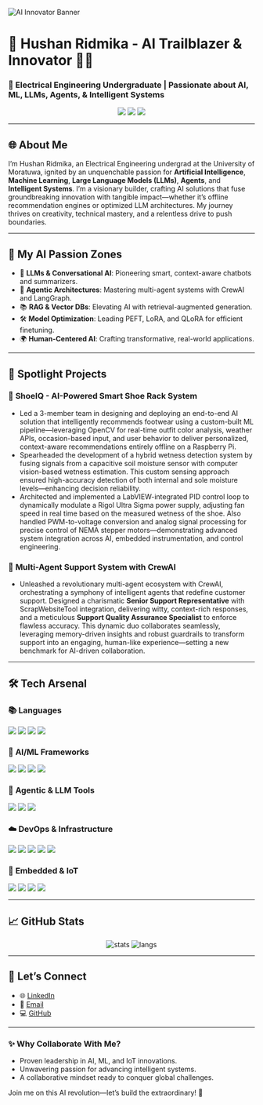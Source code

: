 <!-- Optional banner -->
![AI Innovator Banner](https://raw.githubusercontent.com/Hushan-10/Hushan-10/main/banner.png)

# 🚀 Hushan Ridmika - AI Trailblazer & Innovator 👨‍💻

### 🌟 Electrical Engineering Undergraduate | Passionate about AI, ML, LLMs, Agents, & Intelligent Systems

<p align="center">
  <a href="mailto:hushan1011@gmail.com"><img src="https://img.shields.io/badge/Email-hushan1011@gmail.com-red?style=for-the-badge&logo=gmail"></a>
  <a href="https://linkedin.com/in/hushan-ridmika-a09745330"><img src="https://img.shields.io/badge/LinkedIn-Hushan%20Ridmika-blue?style=for-the-badge&logo=linkedin"></a>
  <a href="https://github.com/Hushan-10"><img src="https://img.shields.io/github/followers/Hushan-10?label=GitHub&style=for-the-badge"></a>
</p>

---

## 🌐 About Me

I’m Hushan Ridmika, an Electrical Engineering undergrad at the University of Moratuwa, ignited by an unquenchable passion for **Artificial Intelligence**, **Machine Learning**, **Large Language Models (LLMs)**, **Agents**, and **Intelligent Systems**. I’m a visionary builder, crafting AI solutions that fuse groundbreaking innovation with tangible impact—whether it’s offline recommendation engines or optimized LLM architectures. My journey thrives on creativity, technical mastery, and a relentless drive to push boundaries.  

---

## 🎯 My AI Passion Zones

- 🤖 **LLMs & Conversational AI**: Pioneering smart, context-aware chatbots and summarizers.
- 🧠 **Agentic Architectures**: Mastering multi-agent systems with CrewAI and LangGraph.
- 📚 **RAG & Vector DBs**: Elevating AI with retrieval-augmented generation.
- 🛠️ **Model Optimization**: Leading PEFT, LoRA, and QLoRA for efficient finetuning.
- 🌍 **Human-Centered AI**: Crafting transformative, real-world applications.

---

## 💼 Spotlight Projects

### 🥾 **ShoeIQ - AI-Powered Smart Shoe Rack System**  
- Led a 3-member team in designing and deploying an end-to-end AI solution that intelligently recommends footwear using a custom-built ML pipeline—leveraging OpenCV for real-time outfit color analysis, weather APIs, occasion-based input, and user behavior to deliver personalized, context-aware recommendations entirely offline on a Raspberry Pi.  
- Spearheaded the development of a hybrid wetness detection system by fusing signals from a capacitive soil moisture sensor with computer vision-based wetness estimation. This custom sensing approach ensured high-accuracy detection of both internal and sole moisture levels—enhancing decision reliability.  
- Architected and implemented a LabVIEW-integrated PID control loop to dynamically modulate a Rigol Ultra Sigma power supply, adjusting fan speed in real time based on the measured wetness of the shoe. Also handled PWM-to-voltage conversion and analog signal processing for precise control of NEMA stepper motors—demonstrating advanced system integration across AI, embedded instrumentation, and control engineering.  

### 🤝 **Multi-Agent Support System with CrewAI**  
- Unleashed a revolutionary multi-agent ecosystem with CrewAI, orchestrating a symphony of intelligent agents that redefine customer support. Designed a charismatic **Senior Support Representative** with ScrapWebsiteTool integration, delivering witty, context-rich responses, and a meticulous **Support Quality Assurance Specialist** to enforce flawless accuracy. This dynamic duo collaborates seamlessly, leveraging memory-driven insights and robust guardrails to transform support into an engaging, human-like experience—setting a new benchmark for AI-driven collaboration.  
   
---

## 🛠️ Tech Arsenal

### 📚 **Languages**  
<p>
  <img src="https://img.shields.io/badge/Python-3776AB?style=for-the-badge&logo=python"/>
  <img src="https://img.shields.io/badge/C++-00599C?style=for-the-badge&logo=c%2B%2B"/>
  <img src="https://img.shields.io/badge/Java-ED8B00?style=for-the-badge&logo=java"/>
  <img src="https://img.shields.io/badge/JavaScript-F7DF1E?style=for-the-badge&logo=javascript&logoColor=black"/>
</p>

### 🧠 **AI/ML Frameworks**  
<p>
  <img src="https://img.shields.io/badge/TensorFlow-FF6F00?style=for-the-badge&logo=tensorflow"/>
  <img src="https://img.shields.io/badge/Keras-D00000?style=for-the-badge&logo=keras"/>
  <img src="https://img.shields.io/badge/HuggingFace-FFD21F?style=for-the-badge&logo=huggingface"/>
  <img src="https://img.shields.io/badge/Scikit--learn-F7931E?style=for-the-badge&logo=scikit-learn"/>
</p>

### 🔗 **Agentic & LLM Tools**  
<p>
  <img src="https://img.shields.io/badge/LangChain-000000?style=for-the-badge"/>
  <img src="https://img.shields.io/badge/CrewAI-E63946?style=for-the-badge"/>
  <img src="https://img.shields.io/badge/LangGraph-008080?style=for-the-badge"/>
</p>

### ☁️ **DevOps & Infrastructure**  
<p>
  <img src="https://img.shields.io/badge/Git-F05032?style=for-the-badge&logo=git"/>
  <img src="https://img.shields.io/badge/Google_Colab-F9AB00?style=for-the-badge&logo=googlecolab"/>
  <img src="https://img.shields.io/badge/Firebase-FFCA28?style=for-the-badge&logo=firebase"/>
  <img src="https://img.shields.io/badge/AWS-232F3E?style=for-the-badge&logo=amazonaws"/>
  <img src="https://img.shields.io/badge/OpenCV-5C3EE8?style=for-the-badge&logo=opencv"/>
</p>

### 🔌 **Embedded & IoT**  
<p>
  <img src="https://img.shields.io/badge/Raspberry_Pi-A22846?style=for-the-badge&logo=raspberrypi"/>
  <img src="https://img.shields.io/badge/Arduino-00979D?style=for-the-badge&logo=arduino"/>
  <img src="https://img.shields.io/badge/ESP32-0A4F6B?style=for-the-badge"/>
  <img src="https://img.shields.io/badge/Node--RED-8F44D4?style=for-the-badge"/>
</p>

---

## 📈 GitHub Stats

<p align="center">
  <img src="https://github-readme-stats.vercel.app/api?username=Hushan-10&show_icons=true&theme=dracula" alt="stats" />
  <img src="https://github-readme-stats.vercel.app/api/top-langs/?username=Hushan-10&layout=compact&theme=dracula" alt="langs" />
</p>

---

## 🌟 Let’s Connect

- 🌐 [LinkedIn](https://linkedin.com/in/hushan-ridmika-a09745330)  
- 📧 [Email](mailto:hushan1011@gmail.com)  
- 💻 [GitHub](https://github.com/Hushan-10)  

---

### ✨ Why Collaborate With Me?
- Proven leadership in AI, ML, and IoT innovations.  
- Unwavering passion for advancing intelligent systems.  
- A collaborative mindset ready to conquer global challenges.  

Join me on this AI revolution—let’s build the extraordinary! 🚀  
